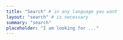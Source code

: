 ```yaml
---
title: "Search" # in any language you want
layout: "search" # is necessary
summary: "search"
placeholder: "I am looking for ..."
---
```

